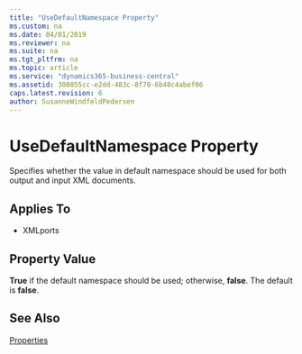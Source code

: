 ```yaml
---
title: "UseDefaultNamespace Property"
ms.custom: na
ms.date: 04/01/2019
ms.reviewer: na
ms.suite: na
ms.tgt_pltfrm: na
ms.topic: article
ms.service: "dynamics365-business-central"
ms.assetid: 300855cc-e2dd-483c-8f70-6b48c4abef06
caps.latest.revision: 6
author: SusanneWindfeldPedersen
---
```


 

# UseDefaultNamespace Property
Specifies whether the value in default namespace should be used for both output and input XML documents.  
  
## Applies To  
  
-   XMLports  
  
## Property Value  
 **True** if the default namespace should be used; otherwise, **false**. The default is **false**.  
  
## See Also  
 [Properties](devenv-properties.md)